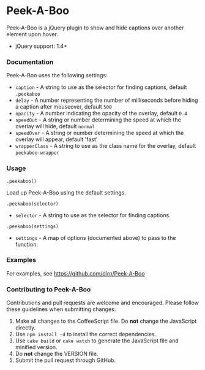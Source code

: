 # Peek-A-Boo

Peek-A-Boo is a jQuery plugin to show and hide captions over another element
upon hover.

- jQuery support: 1.4+

### Documentation

Peek-A-Boo uses the following settings:

* `caption` - A string to use as the selector for finding captions, default
`.peekaboo`
* `delay` - A number representing the number of milliseconds before hiding a
caption after mouseover, default `500`
* `opacity` - A number indicating the opacity of the overlay, default `0.4`
* `speedOut` - A string or number determining the speed at which the overlay
will hide, default `normal`
* `speedOver` - A string or number determining the speed at which the overlay
will appear, default 'fast'
* `wrapperClass` - A string to use as the class name for the overlay, default
`peekaboo-wrapper`

### Usage

`.peekaboo()`

Load up Peek-A-Boo using the default settings.

`.peekaboo(selector)`

* `selector` - A string to use as the selector for finding captions.

`.peekaboo(settings)`

* `settings` - A map of options (documented above) to pass to the function.

### Examples

For examples, see https://github.com/dirn/Peek-A-Boo

### Contributing to Peek-A-Boo

Contributions and pull requests are welcome and encouraged. Please follow these
guidelines when submitting changes:

1. Make all changes to the CoffeeScript file. Do **not** change the JavaScript
directly.
2. Use `npm install -d` to install the correct dependencies.
3. Use `cake build` or `cake watch` to generate the JavaScript file and
minified version.
4. Do **not** change the VERSION file.
5. Submit the pull request through GitHub.
